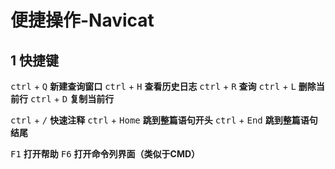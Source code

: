 # 便捷操作-Navicat



## 1 快捷键

<kbd>ctrl</kbd> + <kbd>Q</kbd> **新建查询窗口**
<kbd>ctrl</kbd> + <kbd>H</kbd> **查看历史日志**
<kbd>ctrl</kbd> + <kbd>R</kbd> **查询**
<kbd>ctrl</kbd> + <kbd>L</kbd> **删除当前行**
<kbd>ctrl</kbd> + <kbd>D</kbd> **复制当前行**

<kbd>ctrl</kbd> + <kbd>/</kbd> **快速注释**
<kbd>ctrl</kbd> + <kbd>Home</kbd> **跳到整篇语句开头**
<kbd>ctrl</kbd> + <kbd>End</kbd> **跳到整篇语句结尾**

<kbd>F1</kbd> **打开帮助**
<kbd>F6</kbd> **打开命令列界面（类似于CMD）**